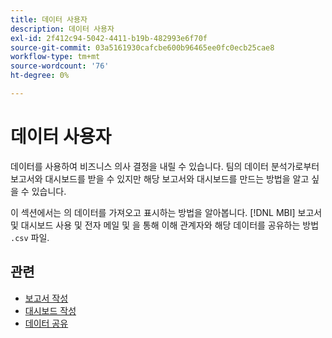 ```yaml
---
title: 데이터 사용자
description: 데이터 사용자
exl-id: 2f412c94-5042-4411-b19b-482993e6f70f
source-git-commit: 03a5161930cafcbe600b96465ee0fc0ecb25cae8
workflow-type: tm+mt
source-wordcount: '76'
ht-degree: 0%

---
```


# 데이터 사용자

데이터를 사용하여 비즈니스 의사 결정을 내릴 수 있습니다. 팀의 데이터 분석가로부터 보고서와 대시보드를 받을 수 있지만 해당 보고서와 대시보드를 만드는 방법을 알고 싶을 수 있습니다.

이 섹션에서는 의 데이터를 가져오고 표시하는 방법을 알아봅니다. [!DNL MBI] 보고서 및 대시보드 사용 및 전자 메일 및 을 통해 이해 관계자와 해당 데이터를 공유하는 방법 `.csv` 파일.

## 관련

* [보고서 작성](../mbi/data-user/reports/rpt-fundamentals.md)
* [대시보드 작성](../mbi/data-user/dashboards/ess-dashboards.md)
* [데이터 공유](../mbi/data-user/export-data/share-data.md)
